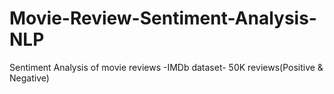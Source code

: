 # Movie-Review-Sentiment-Analysis-NLP
Sentiment Analysis of movie reviews -IMDb dataset- 50K reviews(Positive &amp; Negative)
